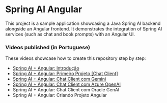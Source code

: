 # Spring AI Angular

This project is a sample application showcasing a Java Spring AI backend alongside an Angular frontend. It demonstrates the integration of Spring AI services (such as chat and book prompts) with an Angular UI.

### Videos published (in Portuguese)

These videos showcase how to create this repository step by step:

- [Spring AI + Angular: Introdução](https://youtu.be/10oDBG6V5Q8)
- [Spring AI + Angular: Primeiro Projeto [Chat Client]](https://youtu.be/M7j84Y16bFk)
- [Spring AI + Angular: Chat Client com Gemini](https://youtu.be/Kq37KNwt3bA)
- [Spring AI + Angular: Chat Client com Azure OpenAI](https://youtu.be/fjkZjObT3ro)
- Spring AI + Angular: Chat Client com Oracle GenAI
- Spring AI + Angular: Criando Projeto Angular